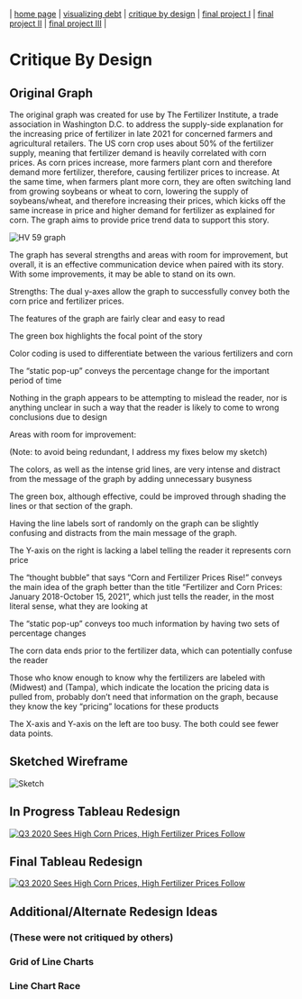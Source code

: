 | [home page](https://mvroomen.github.io/portfolio/) | [visualizing debt](visualizing-government-debt) | [critique by design](critique-by-design) | [final project I](final-project-part-one) | [final project II](final-project-part-two) | [final project III](final-project-part-three) |

# Critique By Design

## Original Graph

The original graph was created for use by The Fertilizer Institute, a trade association in Washington D.C. to address the supply-side explanation for the increasing price of fertilizer in late 2021 for concerned farmers and agricultural retailers.  The US corn crop uses about 50% of the fertilizer supply, meaning that fertilizer demand is heavily correlated with corn prices.  As corn prices increase, more farmers plant corn and therefore demand more fertilizer, therefore, causing fertilizer prices to increase.  At the same time, when farmers plant more corn, they are often switching land from growing soybeans or wheat to corn, lowering the supply of soybeans/wheat, and therefore increasing their prices, which kicks off the same increase in price and higher demand for fertilizer as explained for corn.  The graph aims to provide price trend data to support this story.

![HV 59 graph](https://user-images.githubusercontent.com/123427692/216985221-0fd15825-5856-4e0d-95d4-864496dc703c.png)

The graph has several strengths and areas with room for improvement, but overall, it is an effective communication device when paired with its story.  With some improvements, it may be able to stand on its own.

Strengths:
The dual y-axes allow the graph to successfully convey both the corn price and fertilizer prices.

The features of the graph are fairly clear and easy to read

The green box highlights the focal point of the story

Color coding is used to differentiate between the various fertilizers and corn

The “static pop-up” conveys the percentage change for the important period of time

Nothing in the graph appears to be attempting to mislead the reader, nor is anything unclear in such a way that the reader is likely to come to wrong conclusions due to design

Areas with room for improvement:

(Note: to avoid being redundant, I address my fixes below my sketch)

The colors, as well as the intense grid lines, are very intense and distract from the message of the graph by adding unnecessary busyness

The green box, although effective, could be improved through shading the lines or that section of the graph.

Having the line labels sort of randomly on the graph can be slightly confusing and distracts from the main message of the graph.

The Y-axis on the right is lacking a label telling the reader it represents corn price

The “thought bubble” that says “Corn and Fertilizer Prices Rise!” conveys the main idea of the graph better than the title “Fertilizer and Corn Prices: January 2018-October 15, 2021”, which just tells the reader, in the most literal sense, what they are looking at

The “static pop-up” conveys too much information by having two sets of percentage changes

The corn data ends prior to the fertilizer data, which can potentially confuse the reader

Those who know enough to know why the fertilizers are labeled with (Midwest) and (Tampa), which indicate the location the pricing data is pulled from, probably don’t need that information on the graph, because they know the key “pricing” locations for these products

The X-axis and Y-axis on the left are too busy.  The both could see fewer data points.

## Sketched Wireframe
![Sketch](https://user-images.githubusercontent.com/123427692/217418937-2ee87a59-6439-49ae-9e9e-6ca89346ef2a.jpg)

## In Progress Tableau Redesign
<div class='tableauPlaceholder' id='viz1675690325588' style='position: relative'><noscript><a href='#'><img alt='Q3 2020 Sees High Corn Prices, High Fertilizer Prices Follow ' src='https:&#47;&#47;public.tableau.com&#47;static&#47;images&#47;In&#47;Inprogress-CritiquebyDesignGraph&#47;Sheet1&#47;1_rss.png' style='border: none' /></a></noscript><object class='tableauViz'  style='display:none;'><param name='host_url' value='https%3A%2F%2Fpublic.tableau.com%2F' /> <param name='embed_code_version' value='3' /> <param name='site_root' value='' /><param name='name' value='Inprogress-CritiquebyDesignGraph&#47;Sheet1' /><param name='tabs' value='no' /><param name='toolbar' value='yes' /><param name='static_image' value='https:&#47;&#47;public.tableau.com&#47;static&#47;images&#47;In&#47;Inprogress-CritiquebyDesignGraph&#47;Sheet1&#47;1.png' /> <param name='animate_transition' value='yes' /><param name='display_static_image' value='yes' /><param name='display_spinner' value='yes' /><param name='display_overlay' value='yes' /><param name='display_count' value='yes' /><param name='language' value='en-US' /><param name='filter' value='publish=yes' /></object></div>                
<script type='text/javascript'>                    
  var divElement = document.getElementById('viz1675690325588');                    
  var vizElement = divElement.getElementsByTagName('object')[0];                    
  vizElement.style.width='100%';vizElement.style.height=(divElement.offsetWidth*0.75)+'px';                    
  var scriptElement = document.createElement('script');                    
  scriptElement.src = 'https://public.tableau.com/javascripts/api/viz_v1.js';                    
  vizElement.parentNode.insertBefore(scriptElement, vizElement);                
</script>

## Final Tableau Redesign
<div class='tableauPlaceholder' id='viz1675826340324' style='position: relative'><noscript><a href='#'><img alt='Q3 2020 Sees High Corn Prices, High Fertilizer Prices Follow ' src='https:&#47;&#47;public.tableau.com&#47;static&#47;images&#47;Fi&#47;Final-CritiquebyDesignGraph&#47;Sheet1&#47;1_rss.png' style='border: none' /></a></noscript><object class='tableauViz'  style='display:none;'><param name='host_url' value='https%3A%2F%2Fpublic.tableau.com%2F' /> <param name='embed_code_version' value='3' /> <param name='site_root' value='' /><param name='name' value='Final-CritiquebyDesignGraph&#47;Sheet1' /><param name='tabs' value='no' /><param name='toolbar' value='yes' /><param name='static_image' value='https:&#47;&#47;public.tableau.com&#47;static&#47;images&#47;Fi&#47;Final-CritiquebyDesignGraph&#47;Sheet1&#47;1.png' /> <param name='animate_transition' value='yes' /><param name='display_static_image' value='yes' /><param name='display_spinner' value='yes' /><param name='display_overlay' value='yes' /><param name='display_count' value='yes' /><param name='language' value='en-US' /><param name='filter' value='publish=yes' /></object></div>                
<script type='text/javascript'>                    
  var divElement = document.getElementById('viz1675826340324');                    
  var vizElement = divElement.getElementsByTagName('object')[0];                    
  vizElement.style.width='100%';vizElement.style.height=(divElement.offsetWidth*0.75)+'px';                    
  var scriptElement = document.createElement('script');                    
  scriptElement.src = 'https://public.tableau.com/javascripts/api/viz_v1.js';                    
  vizElement.parentNode.insertBefore(scriptElement, vizElement);                
</script>

## Additional/Alternate Redesign Ideas
### (These were not critiqued by others)
### Grid of Line Charts

<div class="flourish-embed flourish-chart" data-src="visualisation/12680859"><script src="https://public.flourish.studio/resources/embed.js"></script></div>

### Line Chart Race 

<div class="flourish-embed flourish-chart" data-src="visualisation/12680631"><script src="https://public.flourish.studio/resources/embed.js"></script></div>
